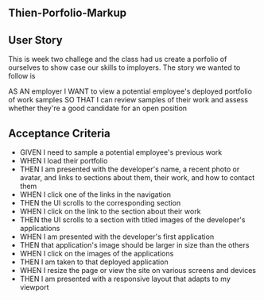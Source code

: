 ## Thien-Porfolio-Markup

## User Story 

This is week two challege and the class had us create a porfolio of ourselves to show case our skills to imployers. The story we wanted to follow is 

AS AN employer
I WANT to view a potential employee's deployed portfolio of work samples
SO THAT I can review samples of their work and assess whether they're a good candidate for an open position

## Acceptance Criteria 

* GIVEN I need to sample a potential employee's previous work
* WHEN I load their portfolio
* THEN I am presented with the developer's name, a recent photo or avatar, and links to sections about them, their work, and how to contact them
* WHEN I click one of the links in the navigation
* THEN the UI scrolls to the corresponding section
* WHEN I click on the link to the section about their work
* THEN the UI scrolls to a section with titled images of the developer's applications
* WHEN I am presented with the developer's first application
* THEN that application's image should be larger in size than the others
* WHEN I click on the images of the applications
* THEN I am taken to that deployed application
* WHEN I resize the page or view the site on various screens and devices
* THEN I am presented with a responsive layout that adapts to my viewport